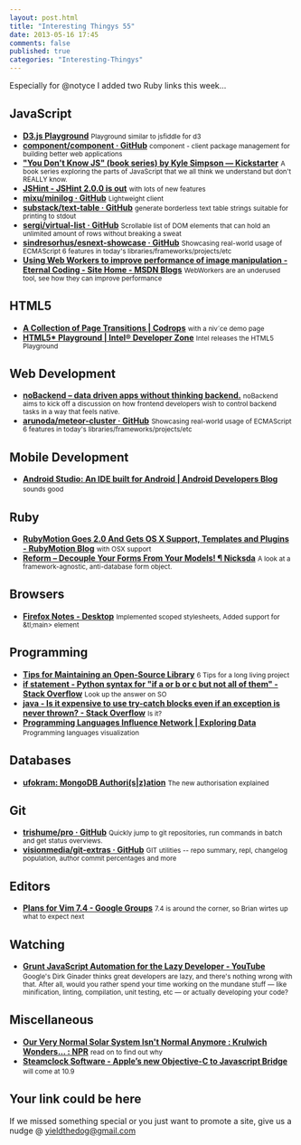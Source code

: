 ```yaml
--- 
layout: post.html 
title: "Interesting Thingys 55" 
date: 2013-05-16 17:45
comments: false 
published: true 
categories: "Interesting-Thingys" 
--- 
```

Especially for @notyce I added two Ruby links this week…

<!-- More -->

## JavaScript

- **[D3.js Playground](http://phrogz.net/js/d3-playground/#BlankDefault)**
    <small>Playground similar to jsfiddle for d3</small>
- **[component/component · GitHub](https://github.com/component/component)**
    <small>component - client package management for building better web applications</small>
- **["You Don't Know JS" (book series) by Kyle Simpson — Kickstarter](http://www.kickstarter.com/projects/getify/you-dont-know-js-book-series)**
    <small>A book series exploring the parts of JavaScript that we all think we understand but don't REALLY know.</small>
- **[JSHint - JSHint 2.0.0 is out](http://www.jshint.com/blog/2013-05-07/2-0-0/)**
    <small>with lots of new features</small>
- **[mixu/minilog · GitHub](https://github.com/mixu/minilog)**
    <small>Lightweight client </small>
- **[substack/text-table · GitHub](https://github.com/substack/text-table)**
    <small>generate borderless text table strings suitable for printing to stdout </small>
- **[sergi/virtual-list · GitHub](https://github.com/sergi/virtual-list)**
    <small>Scrollable list of DOM elements that can hold an unlimited amount of rows without breaking a sweat</small>
- **[sindresorhus/esnext-showcase · GitHub](https://github.com/sindresorhus/esnext-showcase)**
    <small>Showcasing real-world usage of ECMAScript 6 features in today's libraries/frameworks/projects/etc</small>
- **[Using Web Workers to improve performance of image manipulation - Eternal Coding - Site Home - MSDN Blogs](http://blogs.msdn.com/b/eternalcoding/archive/2012/09/20/using-web-workers-to-improve-performance-of-image-manipulation.aspx)**
    <small>WebWorkers are an underused tool, see how they can improve performance</small>
 
## HTML5

- **[A Collection of Page Transitions | Codrops](http://tympanus.net/codrops/2013/05/07/a-collection-of-page-transitions/)**
    <small>with a niv´ce demo page</small>
- **[HTML5* Playground | Intel® Developer Zone](http://software.intel.com/en-us/appup/html5-playground)**
    <small>Intel releases the HTML5 Playground</small>
 
## Web Development

- **[noBackend – data driven apps without thinking backend.](http://nobackend.org/)**
    <small>noBackend aims to kick off a discussion on how frontend developers wish to control backend tasks in a way that feels native. </small>
- **[arunoda/meteor-cluster · GitHub](https://github.com/arunoda/meteor-cluster)**
    <small>Showcasing real-world usage of ECMAScript 6 features in today's libraries/frameworks/projects/etc</small>
 
## Mobile Development

- **[Android Studio: An IDE built for Android | Android Developers Blog](http://android-developers.blogspot.co.at/2013/05/android-studio-ide-built-for-android.html#__sid=0)**
    <small>sounds good</small>
 
## Ruby

- **[RubyMotion Goes 2.0 And Gets OS X Support, Templates and Plugins - RubyMotion Blog](http://blog.rubymotion.com/post/49943751398/rubymotion-goes-2-0-and-gets-os-x-support-templates)**
    <small>with OSX support</small>
- **[Reform – Decouple Your Forms From Your Models! ¶ Nicksda](http://nicksda.apotomo.de/2013/05/reform-decouple-your-forms-from-your-models/)**
    <small>A look at a framework-agnostic, anti-database form object.</small>
 
## Browsers

- **[Firefox Notes - Desktop](http://www.mozilla.org/en-US/firefox/21.0/releasenotes/)**
    <small>Implemented scoped stylesheets, Added support for &tl;main&gt; element</small>
 
## Programming

- **[Tips for Maintaining an Open-Source Library](https://segment.io/blog/tips-for-maintaining-an-open-source-library/)**
    <small>6 Tips for a long living project</small>
- **[if statement - Python syntax for "if a or b or c but not all of them" - Stack Overflow](http://stackoverflow.com/questions/16522111/python-syntax-for-if-a-or-b-or-c-but-not-all-of-them?newsletter=1)**
    <small>Look up the answer on SO</small>
- **[java - Is it expensive to use try-catch blocks even if an exception is never thrown? - Stack Overflow](http://stackoverflow.com/questions/16451777/is-it-expensive-to-use-try-catch-blocks-even-if-an-exception-is-never-thrown?newsletter=1)**
    <small>Is it?</small>
- **[Programming Languages Influence Network | Exploring Data](http://exploringdata.github.io/vis/programming-languages-influence-network/)**
    <small>Programming languages visualization</small>
 
## Databases

- **[ufokram: MongoDB Authori(s|z)ation](http://blog.markofu.com/2013/05/mongodb-authoriszation.html)**
    <small>The new authorisation explained</small>
 
## Git

- **[trishume/pro · GitHub](https://github.com/trishume/pro)**
    <small>Quickly jump to git repositories, run commands in batch and get status overviews.</small>
- **[visionmedia/git-extras · GitHub](https://github.com/visionmedia/git-extras)**
    <small>GIT utilities -- repo summary, repl, changelog population, author commit percentages and more</small>
 
## Editors

- **[Plans for Vim 7.4 - Google Groups](https://groups.google.com/forum/#!msg/vim_announce/ZWWgK9aXQ2Y/IMObY8lBFm0J)**
    <small>7.4 is around the corner, so Brian wirtes up what to expect next</small>
 
## Watching

- **[Grunt JavaScript Automation for the Lazy Developer - YouTube](http://www.youtube.com/watch?v=bntNYzCrzvE)**
    <small>Google's Dirk Ginader thinks great developers are lazy, and there's nothing wrong with that. After all, would you rather spend your time working on the mundane stuff — like minification, linting, compilation, unit testing, etc — or actually developing your code?</small>
 
## Miscellaneous

- **[Our Very Normal Solar System Isn't Normal Anymore : Krulwich Wonders... : NPR](http://www.npr.org/blogs/krulwich/2013/05/06/181613582/our-very-normal-solar-system-isn-t-normal-anymore)**
    <small>read on to find out why</small>
- **[Steamclock Software - Apple’s new Objective-C to Javascript Bridge](http://www.steamclock.com/blog/2013/05/apple-objective-c-javascript-bridge/)**
    <small>will come at 10.9</small>
 
## Your link could be here

If we missed something special or you just want to promote a site, give us a nudge @ <a href='&#109;&#97;&#105;&#108;t&#111;&#58;%7&#57;&#105;eld&#116;%68%65do%67&#64;gmail&#37;2&#69;c&#37;6&#70;m'>y&#105;eldt&#104;&#101;dog&#64;&#103;mail&#46;&#99;&#111;m</a>
